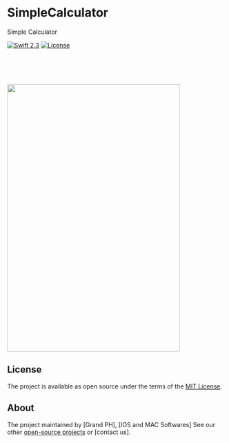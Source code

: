 # SimpleCalculator

Simple Calculator

[![Swift 2.3](https://img.shields.io/badge/Swift-2.3-orange.svg?style=flat)](https://swift.org/)
[![License](https://img.shields.io/cocoapods/l/ParallaxView.svg)](https://github.com/PGSSoft/ParallaxView/LICENSE.md)

<p align="center">



  <br><br>  <br><br>
  <img src="http://katikids.com/calculator.png" height="620" width="400">
 
  </p>
  
  
## License

The project is available as open source under the terms of the [MIT License](http://opensource.org/licenses/MIT).

 
## About

The project maintained by [Grand PH], [IOS and MAC Softwares]
See our other [open-source projects](https://github.com/mkihmouda) or [contact us]. 

